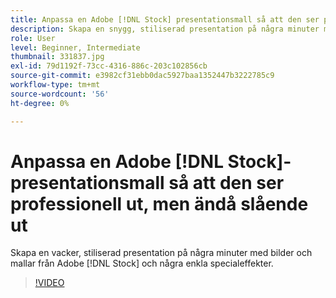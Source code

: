 ```yaml
---
title: Anpassa en Adobe [!DNL Stock] presentationsmall så att den ser professionell ut, men ändå slående ut
description: Skapa en snygg, stiliserad presentation på några minuter med bilder och mallar från Adobe [!DNL Stock] och några enkla specialeffekter
role: User
level: Beginner, Intermediate
thumbnail: 331837.jpg
exl-id: 79d1192f-73cc-4316-886c-203c102856cb
source-git-commit: e3982cf31ebb0dac5927baa1352447b3222785c9
workflow-type: tm+mt
source-wordcount: '56'
ht-degree: 0%

---
```


# Anpassa en Adobe [!DNL Stock]-presentationsmall så att den ser professionell ut, men ändå slående ut

Skapa en vacker, stiliserad presentation på några minuter med bilder och mallar från Adobe [!DNL Stock] och några enkla specialeffekter.

>[!VIDEO](https://video.tv.adobe.com/v/331837?hidetitle=true)
